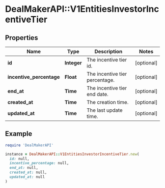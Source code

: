 # DealMakerAPI::V1EntitiesInvestorIncentiveTier

## Properties

| Name | Type | Description | Notes |
| ---- | ---- | ----------- | ----- |
| **id** | **Integer** | The incentive tier id. | [optional] |
| **incentive_percentage** | **Float** | The incentive tier percentage. | [optional] |
| **end_at** | **Time** | The incentive tier end date. | [optional] |
| **created_at** | **Time** | The creation time. | [optional] |
| **updated_at** | **Time** | The last update time. | [optional] |

## Example

```ruby
require 'DealMakerAPI'

instance = DealMakerAPI::V1EntitiesInvestorIncentiveTier.new(
  id: null,
  incentive_percentage: null,
  end_at: null,
  created_at: null,
  updated_at: null
)
```

